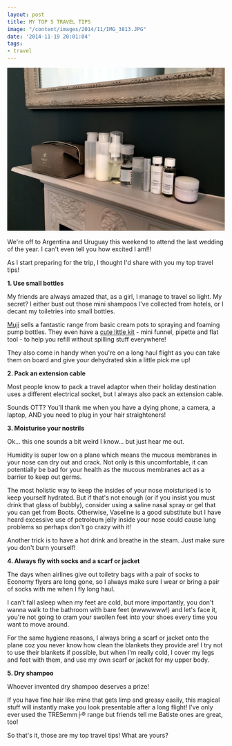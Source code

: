 ```yaml
---
layout: post
title: MY TOP 5 TRAVEL TIPS
image: "/content/images/2014/11/IMG_3813.JPG"
date: '2014-11-19 20:01:04'
tags:
- travel
---
```


![](/content/images/2014/11/IMG_3805.JPG)

We're off to Argentina and Uruguay this weekend to attend the last wedding of the year. I can't even tell you how excited I am!!!

As I start preparing for the trip, I thought I'd share with you my top travel tips!

**1. Use small bottles**

My friends are always amazed that, as a girl, I manage to travel so light. My secret? I either bust out those mini shampoos I've collected from hotels, or I decant my toiletries into small bottles.

<a href="http://www.muji.eu/pages/online.asp?Sec=18&Sub=78" target="_blank">Muji</a> sells a fantastic range from basic cream pots to spraying and foaming pump bottles. They even have a <a href="http://www.muji.eu/pages/online.asp?Sec=18&Sub=78&PID=2044" target="_blank">cute little kit</a> - mini funnel, pipette and flat tool - to help you refill without spilling stuff everywhere!

They also come in handy when you're on a long haul flight as you can take them on board and give your dehydrated skin a little pick me up!

**2. Pack an extension cable**

Most people know to pack a travel adaptor when their holiday destination uses a different electrical socket, but I always also pack an extension cable.

Sounds OTT? You'll thank me when you have a dying phone, a camera, a laptop, AND you need to plug in your hair straighteners!

**3. Moisturise your nostrils**

Ok... this one sounds a bit weird I know... but just hear me out.

Humidity is super low on a plane which means the mucous membranes in your nose can dry out and crack. Not only is this uncomfortable, it can potentially be bad for your health as the mucous membranes act as a barrier to keep out germs.

The most holistic way to keep the insides of your nose moisturised is to keep yourself hydrated. But if that's not enough (or if you insist you must drink that glass of bubbly), consider using a saline nasal spray or gel that you can get from Boots. Otherwise, Vaseline is a good substitute but I have heard excessive use of petroleum jelly inside your nose could cause lung problems so perhaps don't go crazy with it!

Another trick is to have a hot drink and breathe in the steam. Just make sure you don't burn yourself!

**4. Always fly with socks and a scarf or jacket**

The days when airlines give out toiletry bags with a pair of socks to Economy flyers are long gone, so I always make sure I wear or bring a pair of socks with me when I fly long haul.

I can't fall asleep when my feet are cold, but more importantly, you don't wanna walk to the bathroom with bare feet (ewwwwww!) and let's face it, you're not going to cram your swollen feet into your shoes every time you want to move around.

For the same hygiene reasons, I always bring a scarf or jacket onto the plane coz you never know how clean the blankets they provide are! I try not to use their blankets if possible, but when I'm really cold, I cover my legs and feet with them, and use my own scarf or jacket for my upper body.

**5. Dry shampoo**

Whoever invented dry shampoo deserves a prize! 

If you have fine hair like mine that gets limp and greasy easily, this magical stuff will instantly make you look presentable after a long flight! I've only ever used the TRESemm├® range but friends tell me Batiste ones are great, too!

So that's it, those are my top travel tips! What are yours?